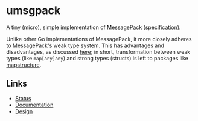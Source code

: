 # umsgpack

A tiny (micro), simple implementation of [MessagePack](https://msgpack.org/)
([specification](https://github.com/msgpack/msgpack/blob/master/spec.md)).

Unlike other Go implementations of MessagePack, it more closely adheres to MessagePack's weak type
system. This has advantages and disadvantages, as discussed [here](design.md); in short,
transformation between weak types (like `map[any]any`) and strong types (structs) is left to
packages like [mapstructure](https://github.com/go-viper/mapstructure).

## Links

* [Status](status.md)
* [Documentation](https://pkg.go.dev/github.com/viettrungluu/umsgpack#section-documentation)
* [Design](design.md)
